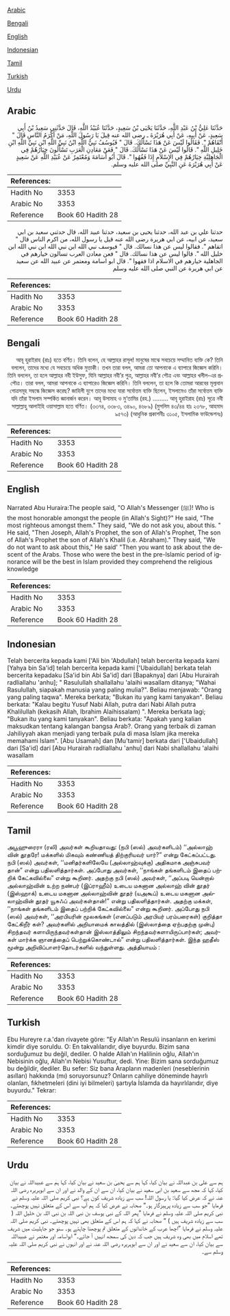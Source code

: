 [Arabic](#arabic)

[Bengali](#bengali)

[English](#english)

[Indonesian](#indonesian)

[Tamil](#tamil)

[Turkish](#turkish)

[Urdu](#urdu)

## Arabic


<div dir="rtl" lang="ar" style={{fontSize:'larger',backgroundColor:'#f8f9fa',padding:20}}>
حَدَّثَنَا عَلِيُّ بْنُ عَبْدِ اللَّهِ، حَدَّثَنَا يَحْيَى بْنُ سَعِيدٍ، حَدَّثَنَا عُبَيْدُ اللَّهِ، قَالَ حَدَّثَنِي سَعِيدُ بْنُ أَبِي سَعِيدٍ، عَنْ أَبِيهِ، عَنْ أَبِي هُرَيْرَةَ ـ رضى الله عنه قِيلَ يَا رَسُولَ اللَّهِ، مَنْ أَكْرَمُ النَّاسِ قَالَ ‏"‏ أَتْقَاهُمْ ‏"‏‏.‏ فَقَالُوا لَيْسَ عَنْ هَذَا نَسْأَلُكَ‏.‏ قَالَ ‏"‏ فَيُوسُفُ نَبِيُّ اللَّهِ ابْنُ نَبِيِّ اللَّهِ ابْنِ نَبِيِّ اللَّهِ ابْنِ خَلِيلِ اللَّهِ ‏"‏‏.‏ قَالُوا لَيْسَ عَنْ هَذَا نَسْأَلُكَ‏.‏ قَالَ ‏"‏ فَعَنْ مَعَادِنِ الْعَرَبِ تَسْأَلُونَ خِيَارُهُمْ فِي الْجَاهِلِيَّةِ خِيَارُهُمْ فِي الإِسْلاَمِ إِذَا فَقُهُوا ‏"‏‏.‏ قَالَ أَبُو أُسَامَةَ وَمُعْتَمِرٌ عَنْ عُبَيْدِ اللَّهِ عَنْ سَعِيدٍ عَنْ أَبِي هُرَيْرَةَ عَنِ النَّبِيِّ صلى الله عليه وسلم‏.‏
</div>
<div style={{backgroundColor:'#f8f9fa',padding:20, marginBottom: 10}}><table> <thead> <tr> <th>References:</th> <th></th> </tr> </thead> <tbody><tr><td>Hadith No</td><td>3353</td></tr><tr><td>Arabic No</td><td>3353</td></tr><tr><td>Reference</td><td>Book 60 Hadith 28</td></tr></tbody></table></div>


<div dir="rtl" lang="ar" style={{fontSize:'larger',backgroundColor:'#f8f9fa',padding:20}}>
حدثنا علي بن عبد الله، حدثنا يحيى بن سعيد، حدثنا عبيد الله، قال حدثني سعيد بن ابي سعيد، عن ابيه، عن ابي هريرة رضى الله عنه قيل يا رسول الله، من اكرم الناس قال " اتقاهم ". فقالوا ليس عن هذا نسالك. قال " فيوسف نبي الله ابن نبي الله ابن نبي الله ابن خليل الله ". قالوا ليس عن هذا نسالك. قال " فعن معادن العرب تسالون خيارهم في الجاهلية خيارهم في الاسلام اذا فقهوا ". قال ابو اسامة ومعتمر عن عبيد الله عن سعيد عن ابي هريرة عن النبي صلى الله عليه وسلم
</div>
<div style={{backgroundColor:'#f8f9fa',padding:20, marginBottom: 10}}><table> <thead> <tr> <th>References:</th> <th></th> </tr> </thead> <tbody><tr><td>Hadith No</td><td>3353</td></tr><tr><td>Arabic No</td><td>3353</td></tr><tr><td>Reference</td><td>Book 60 Hadith 28</td></tr></tbody></table></div>

## Bengali


<div dir="rtl" lang="bn" style={{fontSize:'larger',backgroundColor:'#f8f9fa',padding:20}}>
আবূ হুরাইরাহ (রাঃ) হতে বর্ণিত। তিনি বলেন, হে আল্লাহর রাসূল! মানুষের মাঝে সবচেয়ে সম্মানিত ব্যক্তি কে? তিনি বললেন, তাদের মধ্যে যে সবচেয়ে অধিক মুত্তাকী। তখন তারা বলল, আমরা তো আপনাকে এ ব্যাপারে জিজ্ঞেস করিনি। তিনি বললেন, তা হলে আল্লাহর নবী ইউসুফ, যিনি আল্লাহর নবী’র পুত্র, আল্লাহর নবী’র পৌত্র এবং আল্লাহর খলীল-এর প্রপৌত্র। তারা বলল, আমরা আপনাকে এ ব্যাপারেও জিজ্ঞেস করিনি। তিনি বললেন, তা হলে কি তোমরা আরবের মূল্যবান গোত্রসমূহ সম্বন্ধে জিজ্ঞেস করেছ? জাহিলী যুগে তাদের মধ্যে যারা সর্বোত্তম ব্যক্তি ছিলেন, ইসলামেও তাঁরা সর্বোত্তম ব্যক্তি যদি তাঁরা ইসলাম সম্পর্কিত জ্ঞানার্জন করেন। আবূ উসামাহ ও মু‘তামির (রহ.) ......... আবূ হুরাইরাহ (রাঃ) সূত্রে নবী সাল্লাল্লাহু আলাইহি ওয়াসাল্লাম হতে বর্ণিত। (৩৩৭৪, ৩৩৮৩, ৩৪৯০, ৪৬৮৯) (মুসলিম ৪৩/৪৪ হাঃ ২৩৭৮, আহমাদ ৯৫৭৩) (আধুনিক প্রকাশনীঃ ৩১০৫, ইসলামিক ফাউন্ডেশনঃ)
</div>
<div style={{backgroundColor:'#f8f9fa',padding:20, marginBottom: 10}}><table> <thead> <tr> <th>References:</th> <th></th> </tr> </thead> <tbody><tr><td>Hadith No</td><td>3353</td></tr><tr><td>Arabic No</td><td>3353</td></tr><tr><td>Reference</td><td>Book 60 Hadith 28</td></tr></tbody></table></div>

## English


<div dir="ltr" lang="en" style={{fontSize:'larger',backgroundColor:'#f8f9fa',padding:20}}>
Narrated Abu Huraira:The people said, "O Allah's Messenger (ﷺ)! Who is the most honorable amongst the people (in Allah's Sight)?" He said, "The most righteous amongst them." They said, "We do not ask you, about this. " He said, "Then Joseph, Allah's Prophet, the son of Allah's Prophet, The son of Allah's Prophet the son of Allah's Khalil (i.e. Abraham)." They said, "We do not want to ask about this," He said' "Then you want to ask about the descent of the Arabs. Those who were the best in the pre-lslamic period of ignorance will be the best in Islam provided they comprehend the religious knowledge
</div>
<div style={{backgroundColor:'#f8f9fa',padding:20, marginBottom: 10}}><table> <thead> <tr> <th>References:</th> <th></th> </tr> </thead> <tbody><tr><td>Hadith No</td><td>3353</td></tr><tr><td>Arabic No</td><td>3353</td></tr><tr><td>Reference</td><td>Book 60 Hadith 28</td></tr></tbody></table></div>

## Indonesian


<div dir="ltr" lang="id" style={{fontSize:'larger',backgroundColor:'#f8f9fa',padding:20}}>
Telah bercerita kepada kami ['Ali bin 'Abdullah] telah bercerita kepada kami [Yahya bin Sa'id] telah bercerita kepada kami ['Ubaidullah] berkata telah bercerita kepadaku [Sa'id bin Abi Sa'id] dari [Bapaknya] dari [Abu Hurairah radliallahu 'anhu]; " Rasulullah shallallahu 'alaihi wasallam ditanya; "Wahai Rasulullah, siapakah manusia yang paling mulia?". Beliau menjawab: "Orang yang paling taqwa". Mereka berkata; "Bukan itu yang kami tanyakan". Beliau berkata: "Kalau begitu Yusuf Nabi Allah, putra dari Nabi Allah putra Khalilullah (kekasih Allah, Ibrahim Alaihissalam) ". Mereka berkata lagi; "Bukan itu yang kami tanyakan". Beliau berkata: "Apakah yang kalian maksudkan tentang kalangan bangsa Arab?. Orang yang terbaik di zaman Jahiliyyah akan menjadi yang terbaik pula di masa Islam jika mereka memahami Islam". [Abu Usamah] dan [Mu'tamir] berkata dari ['Ubaidullah] dari [Sa'id] dari [Abu Hurairah radliallahu 'anhu] dari Nabi shallallahu 'alaihi wasallam
</div>
<div style={{backgroundColor:'#f8f9fa',padding:20, marginBottom: 10}}><table> <thead> <tr> <th>References:</th> <th></th> </tr> </thead> <tbody><tr><td>Hadith No</td><td>3353</td></tr><tr><td>Arabic No</td><td>3353</td></tr><tr><td>Reference</td><td>Book 60 Hadith 28</td></tr></tbody></table></div>

## Tamil


<div dir="ltr" lang="ta" style={{fontSize:'larger',backgroundColor:'#f8f9fa',padding:20}}>
அபூஹுரைரா (ரலி) அவர்கள் கூறியதாவது: (நபி (ஸல்) அவர்களிடம்) ‘‘அல்லாஹ் வின் தூதரே! மக்களில் மிகவும் கண்ணியத் திற்குரியவர் யார்?” என்று கேட்கப்பட்டது. நபி (ஸல்) அவர்கள், ‘‘மனிதர்களிலேயே (அல்லாஹ்வுக்கு) அதிகமாக அஞ்சுபவர் தான்” என்று பதிலளித்தார்கள். அப்போது அவர்கள், ‘‘நாங்கள் தங்களிடம் இதைப் பற்றிக் கேட்கவில்லை” என்று கூறினர். அதற்கு நபி (ஸல்) அவர்கள், ‘‘அப்படி யென்றால் அல்லாஹ்வின் உற்ற நண்பர் (இப்ராஹீம்) உடைய மகனான அல்லாஹ் வின் தூதர் (இஸ்ஹாக்) உடைய மகனான அல்லாஹ்வின் தூதர் (யஅகூப்) உடைய மகனான அல்லாஹ்வின் தூதர் யூசுஃப் அவர்கள்தான்!” என்று பதிலளித்தார்கள். அதற்கு மக்கள், ‘‘நாங்கள் தங்களிடம் இதைப் பற்றிக் கேட்கவில்லை” என்று கூறினர். அப்போது நபி (ஸல்) அவர்கள், ‘‘அரபியரின் மூலகங்கள் (எனப்படும் அரபியர் பரம்பரைகள்) குறித்தா கேட்கிறீர் கள்? அவர்களில் அறியாமைக் காலத்தில் (இஸ்லாத்தை ஏற்பதற்கு முன்பு) சிறந்தவர் களாயிருந்தவர்கள்தான் இஸ்லாத்திலும் சிறந்தவர்களாயிருப்பார்கள்; அவர்கள் மார்க்க ஞானத்தைப் பெற்றுக்கொண்டால்” என்று பதிலளித்தார்கள். இந்த ஹதீஸ் மூன்று அறிவிப்பாளர்தொடர்களில் வந்துள்ளது. அத்தியாயம் :
</div>
<div style={{backgroundColor:'#f8f9fa',padding:20, marginBottom: 10}}><table> <thead> <tr> <th>References:</th> <th></th> </tr> </thead> <tbody><tr><td>Hadith No</td><td>3353</td></tr><tr><td>Arabic No</td><td>3353</td></tr><tr><td>Reference</td><td>Book 60 Hadith 28</td></tr></tbody></table></div>

## Turkish


<div dir="ltr" lang="tr" style={{fontSize:'larger',backgroundColor:'#f8f9fa',padding:20}}>
Ebu Hureyre r.a.'dan rivayete göre: "Ey Allah'ın Resulü insanların en kerimi kimdir diye soruldu. O: En takvalılarıdır, diye buyurdu. Bizim sana sorduğumuz bu değil, dediler. O halde Allah'ın Halilinin oğlu, Allah'ın Nebisinin oğlu, Allah'ın Nebisi Yusuftur, dedi. Yine: Bizim sana sorduğumuz bu değildir, dediler. Bu sefer: Siz bana Arapların madenleri (neseblerinin asılları) hakkında (mı) soruyorsunuz? Onların cahiliye döneminde hayırlı olanları, fıkhetmeleri (dini iyi bilmeleri) şartıyla İslamda da hayırlılarıdır, diye buyurdu." Tekrar:
</div>
<div style={{backgroundColor:'#f8f9fa',padding:20, marginBottom: 10}}><table> <thead> <tr> <th>References:</th> <th></th> </tr> </thead> <tbody><tr><td>Hadith No</td><td>3353</td></tr><tr><td>Arabic No</td><td>3353</td></tr><tr><td>Reference</td><td>Book 60 Hadith 28</td></tr></tbody></table></div>

## Urdu


<div dir="rtl" lang="ur" style={{fontSize:'larger',backgroundColor:'#f8f9fa',padding:20}}>
ہم سے علی بن عبداللہ نے بیان کیا، کہا ہم سے یحییٰ بن سعید نے بیان کیا، کہا ہم سے عبیداللہ نے بیان کیا، کہا کہ مجھ سے سعید بن ابی سعید نے بیان کیا، ان سے ان کے والد نے اور ان سے ابوہریرہ رضی اللہ عنہ نے کہ عرض کیا گیا: یا رسول اللہ! سب سے زیادہ شریف کون ہے؟ نبی کریم صلی اللہ علیہ وسلم نے فرمایا ”جو سب سے زیادہ پرہیزگار ہو۔“ صحابہ نے عرض کیا کہ ہم آپ سے اس کے متعلق نہیں پوچھتے۔ نبی کریم صلی اللہ علیہ وسلم نے فرمایا ”پھر اللہ کے نبی یوسف بن نبی اللہ بن نبی اللہ بن خلیل اللہ ( سب سے زیادہ شریف ہیں ) “ صحابہ نے کہا کہ ہم اس کے متعلق بھی نہیں پوچھتے۔ نبی کریم صلی اللہ علیہ وسلم نے فرمایا ”اچھا عرب کے خاندانوں کے متعلق تم پوچھنا چاہتے ہو۔ سنو جو جاہلیت میں شریف تھے اسلام میں بھی وہ شریف ہیں جب کہ دین کی سمجھ انہیں آ جائے۔“ ابواسامہ اور معتمر نے عبیداللہ سے بیان کیا، ان سے سعید نے اور ان سے ابوہریرہ رضی اللہ عنہ نے اور انہوں نے نبی کریم صلی اللہ علیہ وسلم سے۔
</div>
<div style={{backgroundColor:'#f8f9fa',padding:20, marginBottom: 10}}><table> <thead> <tr> <th>References:</th> <th></th> </tr> </thead> <tbody><tr><td>Hadith No</td><td>3353</td></tr><tr><td>Arabic No</td><td>3353</td></tr><tr><td>Reference</td><td>Book 60 Hadith 28</td></tr></tbody></table></div>